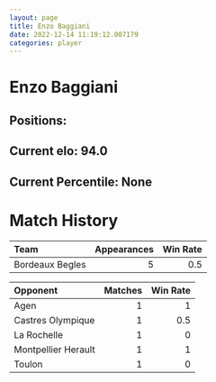 ```yaml
---  
layout: page  
title: Enzo Baggiani  
date: 2022-12-14 11:19:12.007179  
categories: player  
---
```

# Enzo Baggiani

## Positions: 

## Current elo: 94.0

## Current Percentile: None

# Match History


| Team            |   Appearances |   Win Rate |
|:----------------|--------------:|-----------:|
| Bordeaux Begles |             5 |        0.5 |

| Opponent            |   Matches |   Win Rate |
|:--------------------|----------:|-----------:|
| Agen                |         1 |        1   |
| Castres Olympique   |         1 |        0.5 |
| La Rochelle         |         1 |        0   |
| Montpellier Herault |         1 |        1   |
| Toulon              |         1 |        0   |